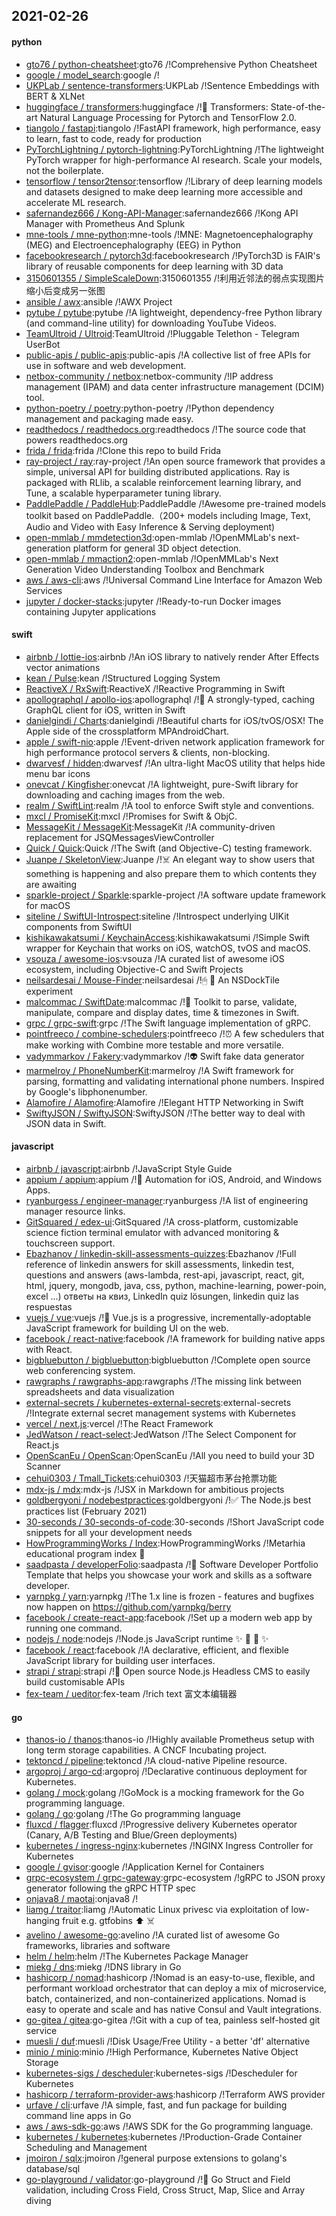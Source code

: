 ## 2021-02-26

#### python
* [gto76 / python-cheatsheet](https://github.com/gto76/python-cheatsheet):gto76 /!Comprehensive Python Cheatsheet
* [google / model_search](https://github.com/google/model_search):google /!
* [UKPLab / sentence-transformers](https://github.com/UKPLab/sentence-transformers):UKPLab /!Sentence Embeddings with BERT & XLNet
* [huggingface / transformers](https://github.com/huggingface/transformers):huggingface /!🤗
Transformers: State-of-the-art Natural Language Processing for Pytorch and TensorFlow 2.0.
* [tiangolo / fastapi](https://github.com/tiangolo/fastapi):tiangolo /!FastAPI framework, high performance, easy to learn, fast to code, ready for production
* [PyTorchLightning / pytorch-lightning](https://github.com/PyTorchLightning/pytorch-lightning):PyTorchLightning /!The lightweight PyTorch wrapper for high-performance AI research. Scale your models, not the boilerplate.
* [tensorflow / tensor2tensor](https://github.com/tensorflow/tensor2tensor):tensorflow /!Library of deep learning models and datasets designed to make deep learning more accessible and accelerate ML research.
* [safernandez666 / Kong-API-Manager](https://github.com/safernandez666/Kong-API-Manager):safernandez666 /!Kong API Manager with Prometheus And Splunk
* [mne-tools / mne-python](https://github.com/mne-tools/mne-python):mne-tools /!MNE: Magnetoencephalography (MEG) and Electroencephalography (EEG) in Python
* [facebookresearch / pytorch3d](https://github.com/facebookresearch/pytorch3d):facebookresearch /!PyTorch3D is FAIR's library of reusable components for deep learning with 3D data
* [3150601355 / SimpleScaleDown](https://github.com/3150601355/SimpleScaleDown):3150601355 /!利用近邻法的弱点实现图片缩小后变成另一张图
* [ansible / awx](https://github.com/ansible/awx):ansible /!AWX Project
* [pytube / pytube](https://github.com/pytube/pytube):pytube /!A lightweight, dependency-free Python library (and command-line utility) for downloading YouTube Videos.
* [TeamUltroid / Ultroid](https://github.com/TeamUltroid/Ultroid):TeamUltroid /!Pluggable Telethon - Telegram UserBot
* [public-apis / public-apis](https://github.com/public-apis/public-apis):public-apis /!A collective list of free APIs for use in software and web development.
* [netbox-community / netbox](https://github.com/netbox-community/netbox):netbox-community /!IP address management (IPAM) and data center infrastructure management (DCIM) tool.
* [python-poetry / poetry](https://github.com/python-poetry/poetry):python-poetry /!Python dependency management and packaging made easy.
* [readthedocs / readthedocs.org](https://github.com/readthedocs/readthedocs.org):readthedocs /!The source code that powers readthedocs.org
* [frida / frida](https://github.com/frida/frida):frida /!Clone this repo to build Frida
* [ray-project / ray](https://github.com/ray-project/ray):ray-project /!An open source framework that provides a simple, universal API for building distributed applications. Ray is packaged with RLlib, a scalable reinforcement learning library, and Tune, a scalable hyperparameter tuning library.
* [PaddlePaddle / PaddleHub](https://github.com/PaddlePaddle/PaddleHub):PaddlePaddle /!Awesome pre-trained models toolkit based on PaddlePaddle.（200+ models including Image, Text, Audio and Video with Easy Inference & Serving deployment)
* [open-mmlab / mmdetection3d](https://github.com/open-mmlab/mmdetection3d):open-mmlab /!OpenMMLab's next-generation platform for general 3D object detection.
* [open-mmlab / mmaction2](https://github.com/open-mmlab/mmaction2):open-mmlab /!OpenMMLab's Next Generation Video Understanding Toolbox and Benchmark
* [aws / aws-cli](https://github.com/aws/aws-cli):aws /!Universal Command Line Interface for Amazon Web Services
* [jupyter / docker-stacks](https://github.com/jupyter/docker-stacks):jupyter /!Ready-to-run Docker images containing Jupyter applications

#### swift
* [airbnb / lottie-ios](https://github.com/airbnb/lottie-ios):airbnb /!An iOS library to natively render After Effects vector animations
* [kean / Pulse](https://github.com/kean/Pulse):kean /!Structured Logging System
* [ReactiveX / RxSwift](https://github.com/ReactiveX/RxSwift):ReactiveX /!Reactive Programming in Swift
* [apollographql / apollo-ios](https://github.com/apollographql/apollo-ios):apollographql /!📱
A strongly-typed, caching GraphQL client for iOS, written in Swift
* [danielgindi / Charts](https://github.com/danielgindi/Charts):danielgindi /!Beautiful charts for iOS/tvOS/OSX! The Apple side of the crossplatform MPAndroidChart.
* [apple / swift-nio](https://github.com/apple/swift-nio):apple /!Event-driven network application framework for high performance protocol servers & clients, non-blocking.
* [dwarvesf / hidden](https://github.com/dwarvesf/hidden):dwarvesf /!An ultra-light MacOS utility that helps hide menu bar icons
* [onevcat / Kingfisher](https://github.com/onevcat/Kingfisher):onevcat /!A lightweight, pure-Swift library for downloading and caching images from the web.
* [realm / SwiftLint](https://github.com/realm/SwiftLint):realm /!A tool to enforce Swift style and conventions.
* [mxcl / PromiseKit](https://github.com/mxcl/PromiseKit):mxcl /!Promises for Swift & ObjC.
* [MessageKit / MessageKit](https://github.com/MessageKit/MessageKit):MessageKit /!A community-driven replacement for JSQMessagesViewController
* [Quick / Quick](https://github.com/Quick/Quick):Quick /!The Swift (and Objective-C) testing framework.
* [Juanpe / SkeletonView](https://github.com/Juanpe/SkeletonView):Juanpe /!☠️
An elegant way to show users that something is happening and also prepare them to which contents they are awaiting
* [sparkle-project / Sparkle](https://github.com/sparkle-project/Sparkle):sparkle-project /!A software update framework for macOS
* [siteline / SwiftUI-Introspect](https://github.com/siteline/SwiftUI-Introspect):siteline /!Introspect underlying UIKit components from SwiftUI
* [kishikawakatsumi / KeychainAccess](https://github.com/kishikawakatsumi/KeychainAccess):kishikawakatsumi /!Simple Swift wrapper for Keychain that works on iOS, watchOS, tvOS and macOS.
* [vsouza / awesome-ios](https://github.com/vsouza/awesome-ios):vsouza /!A curated list of awesome iOS ecosystem, including Objective-C and Swift Projects
* [neilsardesai / Mouse-Finder](https://github.com/neilsardesai/Mouse-Finder):neilsardesai /!🖱
👀
An NSDockTile experiment
* [malcommac / SwiftDate](https://github.com/malcommac/SwiftDate):malcommac /!🐔
Toolkit to parse, validate, manipulate, compare and display dates, time & timezones in Swift.
* [grpc / grpc-swift](https://github.com/grpc/grpc-swift):grpc /!The Swift language implementation of gRPC.
* [pointfreeco / combine-schedulers](https://github.com/pointfreeco/combine-schedulers):pointfreeco /!⏰
A few schedulers that make working with Combine more testable and more versatile.
* [vadymmarkov / Fakery](https://github.com/vadymmarkov/Fakery):vadymmarkov /!👽
Swift fake data generator
* [marmelroy / PhoneNumberKit](https://github.com/marmelroy/PhoneNumberKit):marmelroy /!A Swift framework for parsing, formatting and validating international phone numbers. Inspired by Google's libphonenumber.
* [Alamofire / Alamofire](https://github.com/Alamofire/Alamofire):Alamofire /!Elegant HTTP Networking in Swift
* [SwiftyJSON / SwiftyJSON](https://github.com/SwiftyJSON/SwiftyJSON):SwiftyJSON /!The better way to deal with JSON data in Swift.

#### javascript
* [airbnb / javascript](https://github.com/airbnb/javascript):airbnb /!JavaScript Style Guide
* [appium / appium](https://github.com/appium/appium):appium /!📱
Automation for iOS, Android, and Windows Apps.
* [ryanburgess / engineer-manager](https://github.com/ryanburgess/engineer-manager):ryanburgess /!A list of engineering manager resource links.
* [GitSquared / edex-ui](https://github.com/GitSquared/edex-ui):GitSquared /!A cross-platform, customizable science fiction terminal emulator with advanced monitoring & touchscreen support.
* [Ebazhanov / linkedin-skill-assessments-quizzes](https://github.com/Ebazhanov/linkedin-skill-assessments-quizzes):Ebazhanov /!Full reference of linkedin answers for skill assessments, linkedin test, questions and answers (aws-lambda, rest-api, javascript, react, git, html, jquery, mongodb, java, css, python, machine-learning, power-poin, excel ...) ответы на квиз, LinkedIn quiz lösungen, linkedin quiz las respuestas
* [vuejs / vue](https://github.com/vuejs/vue):vuejs /!🖖
Vue.js is a progressive, incrementally-adoptable JavaScript framework for building UI on the web.
* [facebook / react-native](https://github.com/facebook/react-native):facebook /!A framework for building native apps with React.
* [bigbluebutton / bigbluebutton](https://github.com/bigbluebutton/bigbluebutton):bigbluebutton /!Complete open source web conferencing system.
* [rawgraphs / rawgraphs-app](https://github.com/rawgraphs/rawgraphs-app):rawgraphs /!The missing link between spreadsheets and data visualization
* [external-secrets / kubernetes-external-secrets](https://github.com/external-secrets/kubernetes-external-secrets):external-secrets /!Integrate external secret management systems with Kubernetes
* [vercel / next.js](https://github.com/vercel/next.js):vercel /!The React Framework
* [JedWatson / react-select](https://github.com/JedWatson/react-select):JedWatson /!The Select Component for React.js
* [OpenScanEu / OpenScan](https://github.com/OpenScanEu/OpenScan):OpenScanEu /!All you need to build your 3D Scanner
* [cehui0303 / Tmall_Tickets](https://github.com/cehui0303/Tmall_Tickets):cehui0303 /!天猫超市茅台抢票功能
* [mdx-js / mdx](https://github.com/mdx-js/mdx):mdx-js /!JSX in Markdown for ambitious projects
* [goldbergyoni / nodebestpractices](https://github.com/goldbergyoni/nodebestpractices):goldbergyoni /!✅
The Node.js best practices list (February 2021)
* [30-seconds / 30-seconds-of-code](https://github.com/30-seconds/30-seconds-of-code):30-seconds /!Short JavaScript code snippets for all your development needs
* [HowProgrammingWorks / Index](https://github.com/HowProgrammingWorks/Index):HowProgrammingWorks /!Metarhia educational program index
📖
* [saadpasta / developerFolio](https://github.com/saadpasta/developerFolio):saadpasta /!🚀
Software Developer Portfolio Template that helps you showcase your work and skills as a software developer.
* [yarnpkg / yarn](https://github.com/yarnpkg/yarn):yarnpkg /!The 1.x line is frozen - features and bugfixes now happen on https://github.com/yarnpkg/berry
* [facebook / create-react-app](https://github.com/facebook/create-react-app):facebook /!Set up a modern web app by running one command.
* [nodejs / node](https://github.com/nodejs/node):nodejs /!Node.js JavaScript runtime
✨
🐢
🚀
✨
* [facebook / react](https://github.com/facebook/react):facebook /!A declarative, efficient, and flexible JavaScript library for building user interfaces.
* [strapi / strapi](https://github.com/strapi/strapi):strapi /!🚀
Open source Node.js Headless CMS to easily build customisable APIs
* [fex-team / ueditor](https://github.com/fex-team/ueditor):fex-team /!rich text 富文本编辑器

#### go
* [thanos-io / thanos](https://github.com/thanos-io/thanos):thanos-io /!Highly available Prometheus setup with long term storage capabilities. A CNCF Incubating project.
* [tektoncd / pipeline](https://github.com/tektoncd/pipeline):tektoncd /!A cloud-native Pipeline resource.
* [argoproj / argo-cd](https://github.com/argoproj/argo-cd):argoproj /!Declarative continuous deployment for Kubernetes.
* [golang / mock](https://github.com/golang/mock):golang /!GoMock is a mocking framework for the Go programming language.
* [golang / go](https://github.com/golang/go):golang /!The Go programming language
* [fluxcd / flagger](https://github.com/fluxcd/flagger):fluxcd /!Progressive delivery Kubernetes operator (Canary, A/B Testing and Blue/Green deployments)
* [kubernetes / ingress-nginx](https://github.com/kubernetes/ingress-nginx):kubernetes /!NGINX Ingress Controller for Kubernetes
* [google / gvisor](https://github.com/google/gvisor):google /!Application Kernel for Containers
* [grpc-ecosystem / grpc-gateway](https://github.com/grpc-ecosystem/grpc-gateway):grpc-ecosystem /!gRPC to JSON proxy generator following the gRPC HTTP spec
* [onjava8 / maotai](https://github.com/onjava8/maotai):onjava8 /!
* [liamg / traitor](https://github.com/liamg/traitor):liamg /!Automatic Linux privesc via exploitation of low-hanging fruit e.g. gtfobins
⬆️
☠️
* [avelino / awesome-go](https://github.com/avelino/awesome-go):avelino /!A curated list of awesome Go frameworks, libraries and software
* [helm / helm](https://github.com/helm/helm):helm /!The Kubernetes Package Manager
* [miekg / dns](https://github.com/miekg/dns):miekg /!DNS library in Go
* [hashicorp / nomad](https://github.com/hashicorp/nomad):hashicorp /!Nomad is an easy-to-use, flexible, and performant workload orchestrator that can deploy a mix of microservice, batch, containerized, and non-containerized applications. Nomad is easy to operate and scale and has native Consul and Vault integrations.
* [go-gitea / gitea](https://github.com/go-gitea/gitea):go-gitea /!Git with a cup of tea, painless self-hosted git service
* [muesli / duf](https://github.com/muesli/duf):muesli /!Disk Usage/Free Utility - a better 'df' alternative
* [minio / minio](https://github.com/minio/minio):minio /!High Performance, Kubernetes Native Object Storage
* [kubernetes-sigs / descheduler](https://github.com/kubernetes-sigs/descheduler):kubernetes-sigs /!Descheduler for Kubernetes
* [hashicorp / terraform-provider-aws](https://github.com/hashicorp/terraform-provider-aws):hashicorp /!Terraform AWS provider
* [urfave / cli](https://github.com/urfave/cli):urfave /!A simple, fast, and fun package for building command line apps in Go
* [aws / aws-sdk-go](https://github.com/aws/aws-sdk-go):aws /!AWS SDK for the Go programming language.
* [kubernetes / kubernetes](https://github.com/kubernetes/kubernetes):kubernetes /!Production-Grade Container Scheduling and Management
* [jmoiron / sqlx](https://github.com/jmoiron/sqlx):jmoiron /!general purpose extensions to golang's database/sql
* [go-playground / validator](https://github.com/go-playground/validator):go-playground /!💯
Go Struct and Field validation, including Cross Field, Cross Struct, Map, Slice and Array diving

